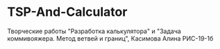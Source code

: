# TSP-And-Calculator
Творческие работы "Разработка калькулятора" и "Задача коммивояжера. Метод ветвей и границ", Касимова Алина РИС-19-1б
